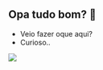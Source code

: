 ## Opa tudo bom? 📖

- Veio fazer oque aqui?
- Curioso..

![](https://media1.tenor.com/m/9sqNXE_ZLQYAAAAC/huh-cat.gif)
